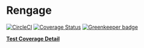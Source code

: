 # Rengage

[![CircleCI](https://circleci.com/gh/snghrym/rengage.svg?style=svg)](https://circleci.com/gh/snghrym/rengage)
[![Coverage Status](https://coveralls.io/repos/github/snghrym/rengage/badge.svg?branch=master)](https://coveralls.io/github/snghrym/rengage?branch=master) [![Greenkeeper badge](https://badges.greenkeeper.io/snghrym/rengage.svg)](https://greenkeeper.io/)

[**Test Coverage Detail**](https://rengage-59716.firebaseapp.com/)
